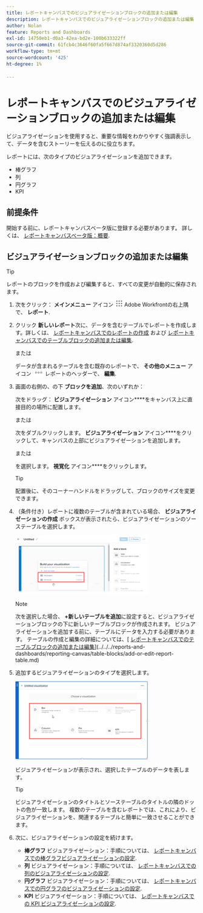 ```yaml
---
title: レポートキャンバスでのビジュアライゼーションブロックの追加または編集
description: レポートキャンバスでのビジュアライゼーションブロックの追加または編集
author: Nolan
feature: Reports and Dashboards
exl-id: 14750eb1-d0a3-42ea-bd2e-100b633322ff
source-git-commit: 61fcb4c3646f60fa5f667d874af3320360d5d286
workflow-type: tm+mt
source-wordcount: '425'
ht-degree: 1%

---
```



# レポートキャンバスでのビジュアライゼーションブロックの追加または編集

ビジュアライゼーションを使用すると、重要な情報をわかりやすく強調表示して、データを含むストーリーを伝えるのに役立ちます。

レポートには、次のタイプのビジュアライゼーションを追加できます。

* 棒グラフ
* 列
* 円グラフ
* KPI

## 前提条件

開始する前に、レポートキャンバスベータ版に登録する必要があります。 詳しくは、 [レポートキャンバスベータ版：概要](/help/quicksilver/product-announcements/betas/reporting-canvas-beta/reporting-canvas-beta-overview.md).

## ビジュアライゼーションブロックの追加または編集

>[!TIP]
>
>レポートのブロックを作成および編集すると、すべての変更が自動的に保存されます。

1. 次をクリック： **メインメニュー** アイコン ![](assets/main-menu-icon.png) Adobe Workfrontの右上隅で、 **レポート**.
1. クリック **新しいレポート**&#x200B;次に、データを含むテーブルでレポートを作成します。詳しくは、 [レポートキャンバスでのレポートの作成](../../../reports-and-dashboards/reporting-canvas/manage-reports/build-report.md) および [レポートキャンバスでのテーブルブロックの追加または編集](../../../reports-and-dashboards/reporting-canvas/table-blocks/add-or-edit-report-table.md).

   または

   データが含まれるテーブルを含む既存のレポートで、 **その他のメニュー** アイコン ![](assets/more-icon.png) レポートのヘッダーで、 **編集**.

1. 画面の右側の、の下 **ブロックを追加**、次のいずれか：

   次をドラッグ： **ビジュアライゼーション** アイコン****をキャンバス上に直接目的の場所に配置します。

   または

   次をダブルクリックします。 **ビジュアライゼーション** アイコン****をクリックして、キャンバスの上部にビジュアライゼーションを追加します。

   または

   を選択します。 **視覚化** アイコン****をクリックします。

   >[!TIP]
   >
   >配置後に、そのコーナーハンドルをドラッグして、ブロックのサイズを変更できます。

1. （条件付き）レポートに複数のテーブルが含まれている場合、 **ビジュアライゼーションの作成** ボックスが表示されたら、ビジュアライゼーションのソーステーブルを選択します。

   ![](assets/select-table-on-vis-350x155.png)

   >[!NOTE]
   >
   >次を選択した場合、 **+新しいテーブルを追加**&#x200B;に設定すると、ビジュアライゼーションブロックの下に新しいテーブルブロックが作成されます。 ビジュアライゼーションを追加する前に、テーブルにデータを入力する必要があります。 テーブルの作成と編集の詳細については、[ [レポートキャンバスでのテーブルブロックの追加または編集](../../../reports-and-dashboards/reporting-canvas/table-blocks/add-or-edit-report-table.md)](../../../reports-and-dashboards/reporting-canvas/table-blocks/add-or-edit-report-table.md)

1. 追加するビジュアライゼーションのタイプを選択します。

   ![](assets/select-vis-type-350x205.png)

   ビジュアライゼーションが表示され、選択したテーブルのデータを表します。

   >[!TIP]
   >
   >ビジュアライゼーションのタイトルとソーステーブルのタイトルの隣のドットの色が一致します。 複数のテーブルを含むレポートでは、これにより、ビジュアライゼーションを、関連するテーブルと簡単に一致させることができます。

1. 次に、ビジュアライゼーションの設定を続けます。

   * **棒グラフ** ビジュアライゼーション：手順については、 [レポートキャンバスでの棒グラフビジュアライゼーションの設定](../../../reports-and-dashboards/reporting-canvas/visualization-blocks/configure-bar-visualization.md#bar).
   * **列** ビジュアライゼーション：手順については、 [レポートキャンバスでの列のビジュアライゼーションの設定](../../../reports-and-dashboards/reporting-canvas/visualization-blocks/configure-column-visualization.md).
   * **円グラフ** ビジュアライゼーション：手順については、 [レポートキャンバスでの円グラフのビジュアライゼーションの設定](../../../reports-and-dashboards/reporting-canvas/visualization-blocks/configure-pie-visualization.md).
   * **KPI** ビジュアライゼーション：手順については、 [レポートキャンバスでの KPI ビジュアライゼーションの設定](../../../reports-and-dashboards/reporting-canvas/visualization-blocks/configure-kpi-visualization.md).
